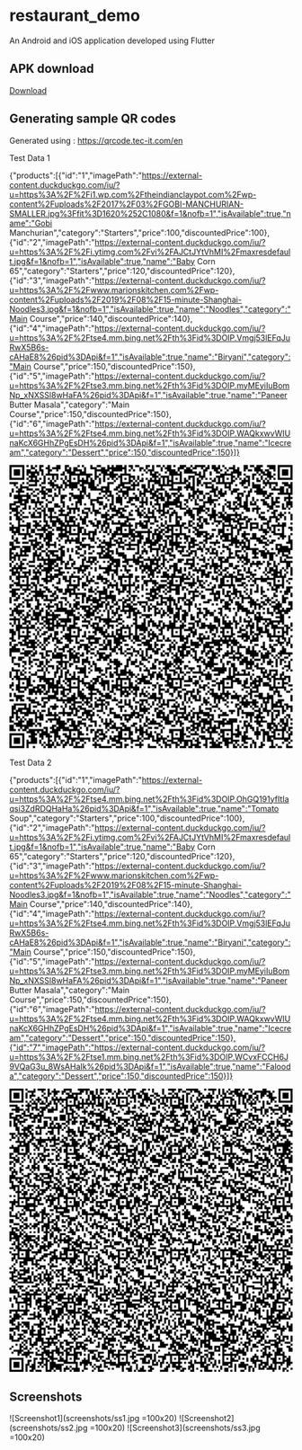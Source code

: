 # restaurant_demo

An Android and iOS application developed using Flutter

## APK download
[Download](https://drive.google.com/file/d/1hwG946KNEYNbDz4AVQdfnDgBRimJBUX7/view?usp=sharing)

## Generating sample QR codes

Generated using : https://qrcode.tec-it.com/en

Test Data 1

{"products":[{"id":"1","imagePath":"https://external-content.duckduckgo.com/iu/?u=https%3A%2F%2Fi1.wp.com%2Ftheindianclaypot.com%2Fwp-content%2Fuploads%2F2017%2F03%2FGOBI-MANCHURIAN-SMALLER.jpg%3Ffit%3D1620%252C1080&f=1&nofb=1","isAvailable":true,"name":"Gobi Manchurian","category":"Starters","price":100,"discountedPrice":100},{"id":"2","imagePath":"https://external-content.duckduckgo.com/iu/?u=https%3A%2F%2Fi.ytimg.com%2Fvi%2FAJCtJYtVhMI%2Fmaxresdefault.jpg&f=1&nofb=1","isAvailable":true,"name":"Baby Corn 65","category":"Starters","price":120,"discountedPrice":120},{"id":"3","imagePath":"https://external-content.duckduckgo.com/iu/?u=https%3A%2F%2Fwww.marionskitchen.com%2Fwp-content%2Fuploads%2F2019%2F08%2F15-minute-Shanghai-Noodles3.jpg&f=1&nofb=1","isAvailable":true,"name":"Noodles","category":"Main Course","price":140,"discountedPrice":140},{"id":"4","imagePath":"https://external-content.duckduckgo.com/iu/?u=https%3A%2F%2Ftse4.mm.bing.net%2Fth%3Fid%3DOIP.Vmgj53lEFqJuRwX5B6s-cAHaE8%26pid%3DApi&f=1","isAvailable":true,"name":"Biryani","category":"Main Course","price":150,"discountedPrice":150},{"id":"5","imagePath":"https://external-content.duckduckgo.com/iu/?u=https%3A%2F%2Ftse3.mm.bing.net%2Fth%3Fid%3DOIP.myMEyiIuBomNp_xNXSSl8wHaFA%26pid%3DApi&f=1","isAvailable":true,"name":"Paneer Butter Masala","category":"Main Course","price":150,"discountedPrice":150},{"id":"6","imagePath":"https://external-content.duckduckgo.com/iu/?u=https%3A%2F%2Ftse4.mm.bing.net%2Fth%3Fid%3DOIP.WAQkxwvWIUnaKcX6GHhZPgEsDH%26pid%3DApi&f=1","isAvailable":true,"name":"Icecream","category":"Dessert","price":150,"discountedPrice":150}]}

![QR code](qr1.png)


Test Data 2

{"products":[{"id":"1","imagePath":"https://external-content.duckduckgo.com/iu/?u=https%3A%2F%2Ftse4.mm.bing.net%2Fth%3Fid%3DOIP.OhGQ191yfItIaqsi3ZdRDQHaHa%26pid%3DApi&f=1","isAvailable":true,"name":"Tomato Soup","category":"Starters","price":100,"discountedPrice":100},{"id":"2","imagePath":"https://external-content.duckduckgo.com/iu/?u=https%3A%2F%2Fi.ytimg.com%2Fvi%2FAJCtJYtVhMI%2Fmaxresdefault.jpg&f=1&nofb=1","isAvailable":true,"name":"Baby Corn 65","category":"Starters","price":120,"discountedPrice":120},{"id":"3","imagePath":"https://external-content.duckduckgo.com/iu/?u=https%3A%2F%2Fwww.marionskitchen.com%2Fwp-content%2Fuploads%2F2019%2F08%2F15-minute-Shanghai-Noodles3.jpg&f=1&nofb=1","isAvailable":true,"name":"Noodles","category":"Main Course","price":140,"discountedPrice":140},{"id":"4","imagePath":"https://external-content.duckduckgo.com/iu/?u=https%3A%2F%2Ftse4.mm.bing.net%2Fth%3Fid%3DOIP.Vmgj53lEFqJuRwX5B6s-cAHaE8%26pid%3DApi&f=1","isAvailable":true,"name":"Biryani","category":"Main Course","price":150,"discountedPrice":150},{"id":"5","imagePath":"https://external-content.duckduckgo.com/iu/?u=https%3A%2F%2Ftse3.mm.bing.net%2Fth%3Fid%3DOIP.myMEyiIuBomNp_xNXSSl8wHaFA%26pid%3DApi&f=1","isAvailable":true,"name":"Paneer Butter Masala","category":"Main Course","price":150,"discountedPrice":150},{"id":"6","imagePath":"https://external-content.duckduckgo.com/iu/?u=https%3A%2F%2Ftse4.mm.bing.net%2Fth%3Fid%3DOIP.WAQkxwvWIUnaKcX6GHhZPgEsDH%26pid%3DApi&f=1","isAvailable":true,"name":"Icecream","category":"Dessert","price":150,"discountedPrice":150},{"id":"7","imagePath":"https://external-content.duckduckgo.com/iu/?u=https%3A%2F%2Ftse1.mm.bing.net%2Fth%3Fid%3DOIP.WCvxFCCH6J9VQaG3u_8WsAHaIk%26pid%3DApi&f=1","isAvailable":true,"name":"Falooda","category":"Dessert","price":150,"discountedPrice":150}]}

![QR code](qr2.png)

## Screenshots

![Screenshot1](screenshots/ss1.jpg =100x20)
![Screenshot2](screenshots/ss2.jpg =100x20)
![Screenshot3](screenshots/ss3.jpg =100x20)